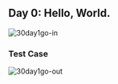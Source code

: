 ## Day 0: Hello, World.
![30day1go-in](https://user-images.githubusercontent.com/97106063/159131415-a974809e-fa32-4d3b-a00c-75d9de4b3d34.png)
### Test Case
![30day1go-out](https://user-images.githubusercontent.com/97106063/159131419-a002e5f7-aa72-4647-8397-fde5069bc61d.png)
